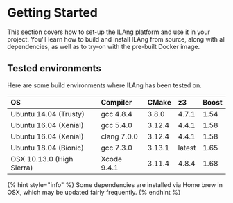 # Getting Started

This section covers how to set-up the ILAng platform and use it in your project. You'll learn how to build and install ILAng from source, along with all dependencies, as well as to try-on with the pre-built Docker image. 

## Tested environments

Here are some build environments where ILAng has been tested on.  

| OS | Compiler | CMake | z3 | Boost |
| :--- | :--- | :--- | :--- | :--- |
| Ubuntu 14.04 \(Trusty\) | gcc 4.8.4 | 3.8.0 | 4.7.1 | 1.54 |
| Ubuntu 16.04 \(Xenial\) | gcc 5.4.0 | 3.12.4 | 4.4.1 | 1.58 |
| Ubuntu 16.04 \(Xenial\) | clang 7.0.0 | 3.12.4 | 4.4.1 | 1.58 |
| Ubuntu 18.04 \(Bionic\) | gcc 7.3.0 | 3.13.1 | latest | 1.65 |
| OSX 10.13.0 \(High Sierra\) | Xcode 9.4.1 | 3.11.4 | 4.8.4 | 1.68 |

{% hint style="info" %}
Some dependencies are installed via Home brew in OSX, which may be updated fairly frequently. 
{% endhint %}

